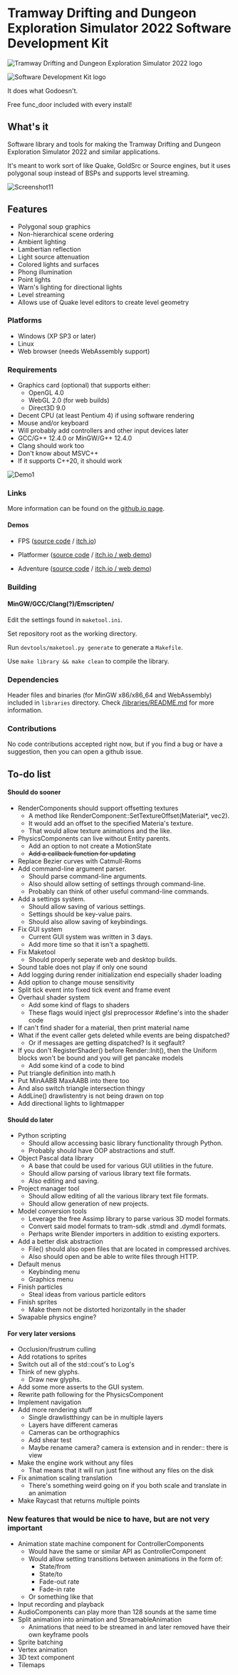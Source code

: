# Tramway Drifting and Dungeon Exploration Simulator 2022 Software Development Kit

![Tramway Drifting and Dungeon Exploration Simulator 2022 logo](/docs/logo.gif)

![Software Development Kit logo](/docs/devkit.gif)

It does what Godoesn't.

Free func_door included with every install!

## What's it

Software library and tools for making the Tramway Drifting and Dungeon Exploration Simulator 2022 and similar applications.

It's meant to work sort of like Quake, GoldSrc or Source engines, but it uses
polygonal soup instead of BSPs and supports level streaming.

![Screenshot11](/docs/screens/screen11.png)

## Features
- Polygonal soup graphics
- Non-hierarchical scene ordering
- Ambient lighting
- Lambertian reflection
- Light source attenuation
- Colored lights and surfaces
- Phong illumination
- Point lights
- Warn's lighting for directional lights
- Level streaming
- Allows use of Quake level editors to create level geometry

### Platforms
- Windows (XP SP3 or later)
- Linux
- Web browser (needs WebAssembly support)

### Requirements
- Graphics card (optional) that supports either:
	- OpenGL 4.0
	- WebGL 2.0 (for web builds)
	- Direct3D 9.0
- Decent CPU (at least Pentium 4) if using software rendering
- Mouse and/or keyboard
- Will probably add controllers and other input devices later
- GCC/G++ 12.4.0 or MinGW/G++ 12.4.0
- Clang should work too
- Don't know about MSVC++
- If it supports C++20, it should work


![Demo1](/docs/demo1.gif)

### Links

More information can be found on the [github.io page](https://racenis.github.io/tram-sdk/). 

#### Demos

- FPS ([source code](https://github.com/racenis/jam-game) / [itch.io](https://racenis.itch.io/dziiviibas-partikula))

- Platformer ([source code](https://github.com/racenis/jam-game-ii) / [itch.io / web demo](https://racenis.itch.io/sulas-glaaze))

- Adventure ([source code](https://github.com/racenis/jam-game-iii) / [itch.io / web demo](https://racenis.itch.io/froggy-garden))

### Building
#### MinGW/GCC/Clang(?)/Emscripten/
Edit the settings found in `maketool.ini`.

Set repository root as the working directory.

Run `devtools/maketool.py generate` to generate a `Makefile`.

Use `make library && make clean` to compile the library.

### Dependencies
Header files and binaries (for MinGW x86/x86_64 and WebAssembly) included in `libraries` directory.
Check [/libraries/README.md](/libraries/README.md) for more information.

### Contributions
No code contributions accepted right now, but if you find a bug or have a suggestion, then you can open a github issue.

## To-do list


#### Should do sooner

- RenderComponents should support offsetting textures
	- A method like RenderComponent::SetTextureOffset(Material*, vec2).
	- It would add an offset to the specified Materia's texture.
	- That would allow texture animations and the like.
- PhysicsComponents can live without Entity parents.
	- Add an option to not create a MotionState
	- ~~Add a callback function for updating~~
- Replace Bezier curves with Catmull-Roms
- Add command-line argument parser.
	- Should parse command-line arguments.
	- Also should allow setting of settings through command-line.
	- Probably can think of other useful command-line commands.
- Add a settings system.
	- Should allow saving of various settings.
	- Settings should be key-value pairs.
	- Should also allow saving of keybindings.
- Fix GUI system
	- Current GUI system was written in 3 days.
	- Add more time so that it isn't a spaghetti.
- Fix Maketool
	- Should properly seperate web and desktop builds.
- Sound table does not play if only one sound
- Add logging during render initialization end especially shader loading
- Add option to change mouse sensitivity
- Split tick event into fixed tick event and frame event
- Overhaul shader system
	- Add some kind of flags to shaders
	- These flags would inject glsl preprocessor #define's into the shader code 
- If can't find shader for a material, then print material name	
- What if the event caller gets deleted while events are being dispatched?
	- Or if messages are getting dispatched? Is it segfault?
- If you don't RegisterShader() before Render::Init(), then the Uniform blocks won't be bound and you will get pancake models
	- Add some kind of a code to bind 
- Put triangle definition into math.h
- Put MinAABB MaxAABB into there too
- And also switch triangle intersection thingy
- AddLine() drawlistentry is not being drawn on top
- Add directional lights to lightmapper
 
#### Should do later

- Python scripting
	- Should allow accessing basic library functionality through Python.
	- Probably should have OOP abstractions and stuff.
- Object Pascal data library
	- A base that could be used for various GUI utilities in the future.
	- Should allow parsing of various library text file formats.
	- Also editing and saving.
- Project manager tool
	- Should allow editing of all the various library text file formats.
	- Should allow generation of new projects.
- Model conversion tools
	- Leverage the free Assimp library to parse various 3D model formats.
	- Convert said model formats to tram-sdk .stmdl and .dymdl formats.
	- Perhaps write Blender importers in addition to existing exporters.
- Add a better disk abstraction
	- File() should also open files that are located in compressed archives.
	- Also should open and be able to write files through HTTP.
- Default menus
	- Keybinding menu
	- Graphics menu
- Finish particles
	- Steal ideas from various particle editors
- Finish sprites
	- Make them not be distorted horizontally in the shader
- Swapable physics engine?

#### For very later versions
- Occlusion/frustrum culling
- Add rotations to sprites
- Switch out all of the std::cout's to Log's
- Think of new glyphs.
	- Draw new glyphs.
- Add some more asserts to the GUI system.
- Rewrite path following for the PhysicsComponent
- Implement navigation
- Add more rendering stuff
	- Single drawlistthingy can be in multiple layers
	- Layers have different cameras
	- Cameras can be orthographics
	- Add shear test
	- Maybe rename camera? camera is extension and in render:: there is view
- Make the engine work without any files
	- That means that it will run just fine without any files on the disk
- Fix animation scaling translation
	- There's something weird going on if you both scale and translate in an animation
- Make Raycast that returns multiple points
	
### New features that would be nice to have, but are not very important
- Animation state machine component for ControllerComponents
	- Would have the same or similar API as ControllerComponent
	- Would allow setting transitions between animations in the form of:
		- State/from
		- State/to
		- Fade-out rate
		- Fade-in rate
	- Or something like that
- Input recording and playback
- AudioComponents can play more than 128 sounds at the same time
- Split animation into animation and StreamableAnimation
	- Animations that need to be streamed in and later removed have their own keyframe pools
- Sprite batching
- Vertex animation
- 3D text component
- Tilemaps